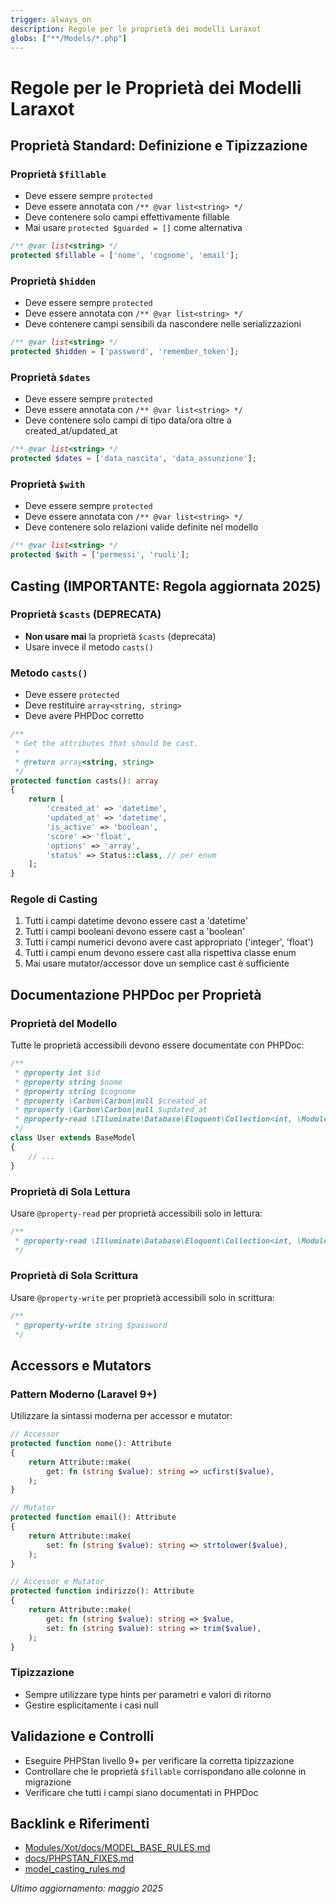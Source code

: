 ```yaml
---
trigger: always_on
description: Regole per le proprietà dei modelli Laraxot
globs: ["**/Models/*.php"]
---
```


# Regole per le Proprietà dei Modelli Laraxot

## Proprietà Standard: Definizione e Tipizzazione

### Proprietà `$fillable`
- Deve essere sempre `protected`
- Deve essere annotata con `/** @var list<string> */`
- Deve contenere solo campi effettivamente fillable
- Mai usare `protected $guarded = []` come alternativa

```php
/** @var list<string> */
protected $fillable = ['nome', 'cognome', 'email'];
```

### Proprietà `$hidden`
- Deve essere sempre `protected`
- Deve essere annotata con `/** @var list<string> */`
- Deve contenere campi sensibili da nascondere nelle serializzazioni

```php
/** @var list<string> */
protected $hidden = ['password', 'remember_token'];
```

### Proprietà `$dates`
- Deve essere sempre `protected`
- Deve essere annotata con `/** @var list<string> */`
- Deve contenere solo campi di tipo data/ora oltre a created_at/updated_at

```php
/** @var list<string> */
protected $dates = ['data_nascita', 'data_assunzione'];
```

### Proprietà `$with`
- Deve essere sempre `protected`
- Deve essere annotata con `/** @var list<string> */`
- Deve contenere solo relazioni valide definite nel modello

```php
/** @var list<string> */
protected $with = ['permessi', 'ruoli'];
```

## Casting (IMPORTANTE: Regola aggiornata 2025)

### Proprietà `$casts` (DEPRECATA)
- **Non usare mai** la proprietà `$casts` (deprecata)
- Usare invece il metodo `casts()`

### Metodo `casts()`
- Deve essere `protected`
- Deve restituire `array<string, string>`
- Deve avere PHPDoc corretto

```php
/**
 * Get the attributes that should be cast.
 *
 * @return array<string, string>
 */
protected function casts(): array
{
    return [
        'created_at' => 'datetime',
        'updated_at' => 'datetime',
        'is_active' => 'boolean',
        'score' => 'float',
        'options' => 'array',
        'status' => Status::class, // per enum
    ];
}
```

### Regole di Casting
1. Tutti i campi datetime devono essere cast a 'datetime'
2. Tutti i campi booleani devono essere cast a 'boolean'
3. Tutti i campi numerici devono avere cast appropriato ('integer', 'float')
4. Tutti i campi enum devono essere cast alla rispettiva classe enum
5. Mai usare mutator/accessor dove un semplice cast è sufficiente

## Documentazione PHPDoc per Proprietà

### Proprietà del Modello
Tutte le proprietà accessibili devono essere documentate con PHPDoc:

```php
/**
 * @property int $id
 * @property string $nome
 * @property string $cognome
 * @property \Carbon\Carbon|null $created_at
 * @property \Carbon\Carbon|null $updated_at
 * @property-read \Illuminate\Database\Eloquent\Collection<int, \Modules\Permessi\Models\Permesso> $permessi
 */
class User extends BaseModel
{
    // ...
}
```

### Proprietà di Sola Lettura
Usare `@property-read` per proprietà accessibili solo in lettura:

```php
/**
 * @property-read \Illuminate\Database\Eloquent\Collection<int, \Modules\Permessi\Models\Permesso> $permessi
 */
```

### Proprietà di Sola Scrittura
Usare `@property-write` per proprietà accessibili solo in scrittura:

```php
/**
 * @property-write string $password
 */
```

## Accessors e Mutators

### Pattern Moderno (Laravel 9+)
Utilizzare la sintassi moderna per accessor e mutator:

```php
// Accessor
protected function nome(): Attribute
{
    return Attribute::make(
        get: fn (string $value): string => ucfirst($value),
    );
}

// Mutator
protected function email(): Attribute
{
    return Attribute::make(
        set: fn (string $value): string => strtolower($value),
    );
}

// Accessor e Mutator
protected function indirizzo(): Attribute
{
    return Attribute::make(
        get: fn (string $value): string => $value,
        set: fn (string $value): string => trim($value),
    );
}
```

### Tipizzazione
- Sempre utilizzare type hints per parametri e valori di ritorno
- Gestire esplicitamente i casi null

## Validazione e Controlli

- Eseguire PHPStan livello 9+ per verificare la corretta tipizzazione
- Controllare che le proprietà `$fillable` corrispondano alle colonne in migrazione
- Verificare che tutti i campi siano documentati in PHPDoc

## Backlink e Riferimenti

- [Modules/Xot/docs/MODEL_BASE_RULES.md](mdc:../../laravel/Modules/Xot/docs/MODEL_BASE_RULES.md)
- [docs/PHPSTAN_FIXES.md](mdc:../../docs/PHPSTAN_FIXES.md)
- [model_casting_rules.md](mdc:model_casting_rules.md)

*Ultimo aggiornamento: maggio 2025*